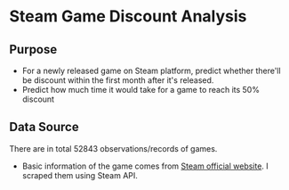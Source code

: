 # Steam Game Discount Analysis

## Purpose
- For a newly released game on Steam platform, predict whether there'll be discount within the first month after it's released.
- Predict how much time it would take for a game to reach its 50% discount

## Data Source
There are in total 52843 observations/records of games.
- Basic information of the game comes from [Steam official website](https://store.steampowered.com/). I scraped them using Steam API.
